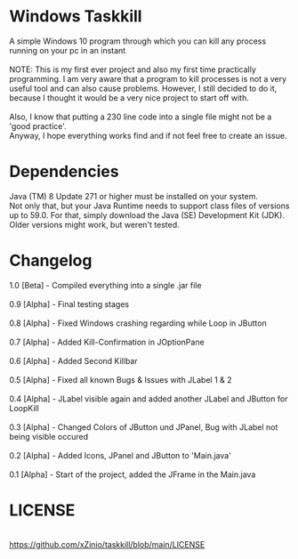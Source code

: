 # Windows Taskkill
A simple Windows 10 program through which you can kill any process running on your pc in an instant\
\
NOTE: This is my first ever project and also my first time practically programming. I am very aware that a program to kill processes is not a very useful tool and can also cause problems. However, I still decided to do it, because I thought it would be a very nice project to start off with. \
\
Also, I know that putting a 230 line code into a single file might not be a 'good practice'.\
Anyway, I hope everything works find and if not feel free to create an issue.
# Dependencies
Java (TM) 8 Update 271 or higher must be installed on your system.\
Not only that, but your Java Runtime needs to support class files of versions up to 59.0. For that, simply download the Java (SE) Development Kit (JDK).\
Older versions might work, but weren't tested.
# Changelog
1.0 [Beta] - Compiled everything into a single .jar file\
\
0.9 [Alpha] - Final testing stages\
\
0.8 [Alpha] - Fixed Windows crashing regarding while Loop in JButton\
\
0.7 [Alpha] - Added Kill-Confirmation in JOptionPane\
\
0.6 [Alpha] - Added Second Killbar\
\
0.5 [Alpha] - Fixed all known Bugs & Issues with JLabel 1 & 2\
\
0.4 [Alpha] - JLabel visible again and added another JLabel and JButton for LoopKill\
\
0.3 [Alpha] - Changed Colors of JButton und JPanel, Bug with JLabel not being visible occured\
\
0.2 [Alpha] - Added Icons, JPanel and JButton  to 'Main.java'\
\
0.1 [Alpha] - Start of the project, added the JFrame in the Main.java
# LICENSE
\
https://github.com/xZinio/taskkill/blob/main/LICENSE
